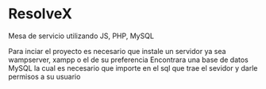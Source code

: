 # ResolveX
Mesa de servicio utilizando JS, PHP, MySQL 

Para inciar el proyecto es necesario que instale un servidor ya sea wampserver, xampp o el de su preferencia
Encontrara una base de datos MySQL la cual es necesario que importe en el sql que trae el sevidor y darle permisos a su usuario
